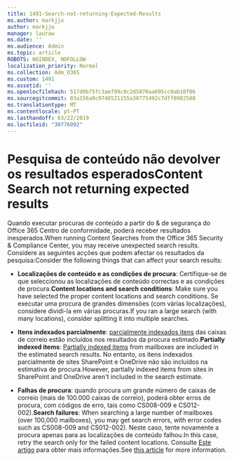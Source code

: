 ```yaml
---
title: 1491-Search-not-returning-Expected-Results
ms.author: markjjo
author: markjjo
manager: lauraw
ms.date: ''
ms.audience: Admin
ms.topic: article
ROBOTS: NOINDEX, NOFOLLOW
localization_priority: Normal
ms.collection: Adm_O365
ms.custom: 1491
ms.assetid: ''
ms.openlocfilehash: 517d9b75fc3aef09c0c2d5870aa695cc0ab10f06
ms.sourcegitcommit: 03a156a9c9740521155a30775492c7dff0982588
ms.translationtype: MT
ms.contentlocale: pt-PT
ms.lasthandoff: 03/22/2019
ms.locfileid: "30776092"
---
```

# <a name="content-search-not-returning-expected-results"></a><span data-ttu-id="f3c6f-102">Pesquisa de conteúdo não devolver os resultados esperados</span><span class="sxs-lookup"><span data-stu-id="f3c6f-102">Content Search not returning expected results</span></span>

<span data-ttu-id="f3c6f-103">Quando executar procuras de conteúdo a partir do & de segurança do Office 365 Centro de conformidade, poderá receber resultados inesperados.</span><span class="sxs-lookup"><span data-stu-id="f3c6f-103">When running Content Searches from the Office 365 Security & Compliance Center, you may receive unexpected search results.</span></span> <span data-ttu-id="f3c6f-104">Considere as seguintes acções que podem afectar os resultados da pesquisa:</span><span class="sxs-lookup"><span data-stu-id="f3c6f-104">Consider the following things that can affect your search results:</span></span>

- <span data-ttu-id="f3c6f-105">**Localizações de conteúdo e as condições de procura**: Certifique-se de que seleccionou as localizações de conteúdo correctas e as condições de procura.</span><span class="sxs-lookup"><span data-stu-id="f3c6f-105">**Content locations and search conditions**: Make sure you have selected the proper content locations and search conditions.</span></span> <span data-ttu-id="f3c6f-106">Se executar uma procura de grandes dimensões (com várias localizações), considere dividi-la em várias procuras.</span><span class="sxs-lookup"><span data-stu-id="f3c6f-106">If you ran a large search (with many locations), consider splitting it into multiple searches.</span></span>

- <span data-ttu-id="f3c6f-107">**Itens indexados parcialmente**: [parcialmente indexados itens](https://docs.microsoft.com/office365/securitycompliance/partially-indexed-items-in-content-search) das caixas de correio estão incluídos nos resultados da procura estimado.</span><span class="sxs-lookup"><span data-stu-id="f3c6f-107">**Partially indexed items**:  [Partially indexed items](https://docs.microsoft.com/office365/securitycompliance/partially-indexed-items-in-content-search) from mailboxes are included in the estimated search results.</span></span> <span data-ttu-id="f3c6f-108">No entanto, os itens indexados parcialmente de sites SharePoint e OneDrive não são incluídos na estimativa de procura.</span><span class="sxs-lookup"><span data-stu-id="f3c6f-108">However, partially indexed items from sites in SharePoint and OneDrive aren't included in the search estimate.</span></span>

- <span data-ttu-id="f3c6f-109">**Falhas de procura**: quando procura um grande número de caixas de correio (mais de 100.000 caixas de correio), poderá obter erros de procura, com códigos de erro, tais como CS008-009 e CS012-002).</span><span class="sxs-lookup"><span data-stu-id="f3c6f-109">**Search failures**: When searching a large number of mailboxes (over 100,000 mailboxes), you may get search errors, with error codes such as CS008-009 and CS012-002).</span></span> <span data-ttu-id="f3c6f-110">Neste caso, tente novamente a procura apenas para as localizações de conteúdo falhou.</span><span class="sxs-lookup"><span data-stu-id="f3c6f-110">In this case, retry the search only for the failed content locations.</span></span> <span data-ttu-id="f3c6f-111">Consulte [Este artigo](https://docs.microsoft.com/office365/securitycompliance/retry-failed-content-search) para obter mais informações.</span><span class="sxs-lookup"><span data-stu-id="f3c6f-111">See  [this article](https://docs.microsoft.com/office365/securitycompliance/retry-failed-content-search) for more information.</span></span>
